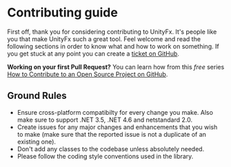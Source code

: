 # Contributing guide

First off, thank you for considering contributing to UnityFx. It's people like you that make UnityFx such a great tool. Feel welcome and read the following sections in order to know what and how to work on something. If you get stuck at any point you can create a [ticket on GitHub](https://github.com/Arvtesh/UnityFx.BuildTools/issues).

**Working on your first Pull Request?** You can learn how from this *free* series [How to Contribute to an Open Source Project on GitHub](https://egghead.io/series/how-to-contribute-to-an-open-source-project-on-github).

## Ground Rules

* Ensure cross-platform compatibilty for every change you make. Also make sure to support .NET 3.5, .NET 4.6 and netstandard 2.0.
* Create issues for any major changes and enhancements that you wish to make (make sure that the reported issue is not a duplicate of an existing one).
* Don't add any classes to the codebase unless absolutely needed.
* Please follow the coding style conventions used in the library.



